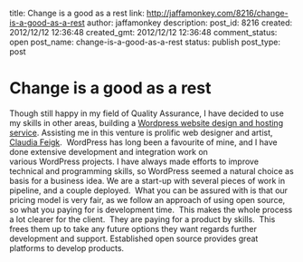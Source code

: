 title: Change is a good as a rest
link: http://jaffamonkey.com/8216/change-is-a-good-as-a-rest
author: jaffamonkey
description: 
post_id: 8216
created: 2012/12/12 12:36:48
created_gmt: 2012/12/12 12:36:48
comment_status: open
post_name: change-is-a-good-as-a-rest
status: publish
post_type: post

# Change is a good as a rest

Though still happy in my field of Quality Assurance, I have decided to use my skills in other areas, building a [Wordpress website design and hosting service](http://dreamkunst.com). Assisting me in this venture is prolific web designer and artist, [Claudia Feigk](http://www.claudiafeigk.com/).  WordPress has long been a favourite of mine, and I have done extensive development and integration work on various WordPress projects. I have always made efforts to improve technical and programming skills, so WordPress seemed a natural choice as basis for a business idea. We are a start-up with several pieces of work in pipeline, and a couple deployed.  What you can be assured with is that our pricing model is very fair, as we follow an approach of using open source, so what you paying for is development time.  This makes the whole process a lot clearer for the client.  They are paying for a product by skills.  This frees them up to take any future options they want regards further development and support. Established open source provides great platforms to develop products.